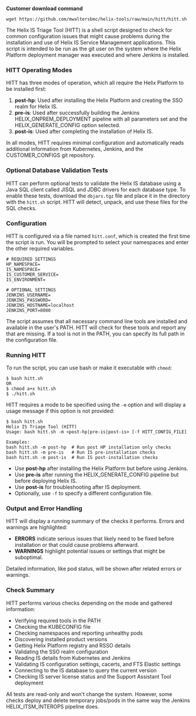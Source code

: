 **Customer download command**
```shell
wget https://github.com/mwaltersbmc/helix-tools/raw/main/hitt/hitt.sh
```

The Helix IS Triage Tool (HITT) is a shell script designed to check for common configuration issues that might cause problems during the installation and use of Helix IS Service Management applications. This script is intended to be run as the git user on the system where the Helix Platform deployment manager was executed and where Jenkins is installed.

### HITT Operating Modes
HITT has three modes of operation, which all require the Helix Platform to be installed first:

1. **post-hp**: Used after installing the Helix Platform and creating the SSO realm for Helix IS.
2. **pre-is**: Used after successfully building the Jenkins HELIX_ONPREM_DEPLOYMENT pipeline with all parameters set and the HELIX_GENERATE_CONFIG option selected.
3. **post-is**: Used after completing the installation of Helix IS.

In all modes, HITT requires minimal configuration and automatically reads additional information from Kubernetes, Jenkins, and the CUSTOMER_CONFIGS git repository.

### Optional Database Validation Tests
HITT can perform optional tests to validate the Helix IS database using a Java SQL client called JISQL and JDBC drivers for each database type. To enable these tests, download the `dbjars.tgz` file and place it in the directory with the `hitt.sh` script. HITT will detect, unpack, and use these files for the SQL checks.

### Configuration
HITT is configured via a file named `hitt.conf`, which is created the first time the script is run. You will be prompted to select your namespaces and enter the other required variables.  

```shell
# REQUIRED SETTINGS
HP_NAMESPACE=
IS_NAMESPACE=
IS_CUSTOMER_SERVICE=
IS_ENVIRONMENT=

# OPTIONAL SETTINGS
JENKINS_USERNAME=
JENKINS_PASSWORD=
JENKINS_HOSTNAME=localhost
JENKINS_PORT=8080
```

The script assumes that all necessary command line tools are installed and available in the user's PATH. HITT will check for these tools and report any that are missing. If a tool is not in the PATH, you can specify its full path in the configuration file.

### Running HITT
To run the script, you can use bash or make it executable with `chmod`:

```shell
$ bash hitt.sh
OR
$ chmod a+x hitt.sh
$ ./hitt.sh
```

HITT requires a mode to be specified using the `-m` option and will display a usage message if this option is not provided:

```shell
$ bash hitt.sh
Helix IS Triage Tool (HITT)
Usage: bash hitt.sh -m <post-hp|pre-is|post-is> [-f HITT_CONFIG_FILE]

Examples:
bash hitt.sh -m post-hp  # Run post HP installation only checks
bash hitt.sh -m pre-is   # Run IS pre-installation checks
bash hitt.sh -m post-is  # Run IS post-installation checks
```

- Use **post-hp** after installing the Helix Platform but before using Jenkins.
- Use **pre-is** after running the HELIX_GENERATE_CONFIG pipeline but before deploying Helix IS.
- Use **post-is** for troubleshooting after IS deployment.
- Optionally, use `-f` to specify a different configuration file.

### Output and Error Handling
HITT will display a running summary of the checks it performs. Errors and warnings are highlighted:

- **ERRORS** indicate serious issues that likely need to be fixed before installation or that could cause problems afterward.
- **WARNINGS** highlight potential issues or settings that might be suboptimal.

Detailed information, like pod status, will be shown after related errors or warnings.

### Check Summary
HITT performs various checks depending on the mode and gathered information:

- Verifying required tools in the PATH
- Checking the KUBECONFIG file
- Checking namespaces and reporting unhealthy pods
- Discovering installed product versions
- Getting Helix Platform registry and RSSO details
- Validating the SSO realm configuration
- Reading IS details from Kubernetes and Jenkins
- Validating IS configuration settings, cacerts, and FTS Elastic settings
- Connecting to the IS database to query the current version
- Checking IS server license status and the Support Assistant Tool deployment

All tests are read-only and won't change the system. However, some checks deploy and delete temporary jobs/pods in the same way the Jenkins HELIX_ITSM_INTEROPS pipeline does.
